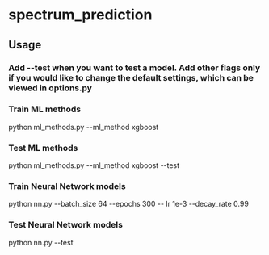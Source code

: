 # spectrum_prediction

## Usage
### Add --test when you want to test a model. Add other flags only if you would like to change the default settings, which can be viewed in options.py
### Train ML methods
python ml_methods.py --ml_method xgboost
### Test ML methods
python ml_methods.py --ml_method xgboost --test
### Train Neural Network models
python nn.py --batch_size 64 --epochs 300 -- lr 1e-3 --decay_rate 0.99
### Test Neural Network models
python nn.py --test
